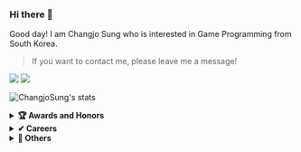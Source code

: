 ### Hi there 👋
Good day! I am Changjo Sung who is interested in Game Programming from South Korea.

> If you want to contact me, please leave me a message!
> 

<p>
  <a href="https://github.com/ChangjoSung/" target="_blank"><img src="https://img.shields.io/badge/ChangjoSung-181717?style=flat-square&logo=GitHub&logoColor=white"/></a>
  <a href="mailto:tjdckdwh@naver.com" target="_blank"><img src="https://img.shields.io/badge/tjdckdwh@naver.com-brightgreen?style=flat-square&logo=Gmail&logoColor=white"/></a>
</p>

![ChangjoSung's stats](https://github-readme-stats.vercel.app/api?username=ChangjoSung)

<details>
  <summary><b>🏆 Awards and Honors</b></summary>
  <ul>
    <li>2022-1 VR/AR Game Competition 1st Place - <a href = "https://github.com/Team-NRE/Monster-Ground---Finally">Monster Ground </a></li>
  </ul>
</details>

<details>
  <summary><b>✔ Careers</b></summary>
  <ul>
    <li>
      <a href="http://xicomlab.re.kr/" target="_blank">
        Researcher, Xicom Lab, SKU.
      </a>
    </li>
  </ul>
</details>

<details>
  <summary><b>🚀 Others</b></summary>
  <ul>
    <li>
        NRF Research, Multi-player collaboration XR hair styling synthesis For non-face-to-face hair training suitable for the post-COVID19.
    </li>
  </ul>
</details>
